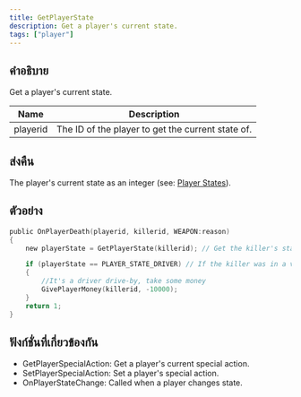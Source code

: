 ```yaml
---
title: GetPlayerState
description: Get a player's current state.
tags: ["player"]
---
```


## คำอธิบาย

Get a player's current state.

| Name     | Description                                       |
| -------- | ------------------------------------------------- |
| playerid | The ID of the player to get the current state of. |

## ส่งคืน

The player's current state as an integer (see: [Player States](../../scripting/resources/playerstates.md)).

## ตัวอย่าง

```c
public OnPlayerDeath(playerid, killerid, WEAPON:reason)
{
    new playerState = GetPlayerState(killerid); // Get the killer's state

    if (playerState == PLAYER_STATE_DRIVER) // If the killer was in a vehicle
    {
        //It's a driver drive-by, take some money
        GivePlayerMoney(killerid, -10000);
    }
    return 1;
}
```

## ฟังก์ชั่นที่เกี่ยวข้องกัน

- GetPlayerSpecialAction: Get a player's current special action.
- SetPlayerSpecialAction: Set a player's special action.
- OnPlayerStateChange: Called when a player changes state.
